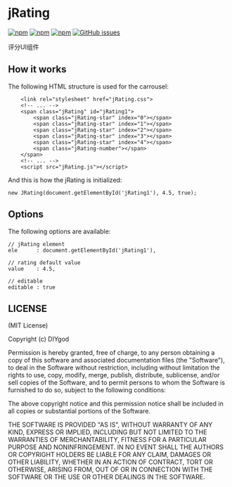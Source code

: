 # jRating

[![npm](https://img.shields.io/npm/v/jrating.svg)](https://www.npmjs.com/package/jrating)
[![npm](https://img.shields.io/npm/l/jrating.svg)](https://www.npmjs.com/package/jrating)
[![npm](https://img.shields.io/npm/dt/jrating.svg)](https://www.npmjs.com/package/jrating)
[![GitHub issues](https://img.shields.io/github/issues/DIYgod/jRating.svg)](https://github.com/DIYgod/jRating/issues)

评分UI组件

## How it works

The following HTML structure is used for the carrousel:


```
    <link rel="stylesheet" href="jRating.css">
    <!-- ... -->
    <span class="jRating" id="jRating1">
        <span class="jRating-star" index="0"></span>
        <span class="jRating-star" index="1"></span>
        <span class="jRating-star" index="2"></span>
        <span class="jRating-star" index="3"></span>
        <span class="jRating-star" index="4"></span>
        <span class="jRating-number"></span>
    </span>
    <!-- ... -->
    <script src="jRating.js"></script>
```

And this is how the jRating is initialized:

```
new JRating(document.getElementById('jRating1'), 4.5, true);
```

## Options

The following options are available:

```
// jRating element
ele		 : document.getElementById('jRating1'),

// rating default value
value	 : 4.5,

// editable
editable : true
```

## LICENSE

(MIT License)

Copyright (c) DIYgod

Permission is hereby granted, free of charge, to any person obtaining a copy of this software and associated documentation files (the "Software"), to deal in the Software without restriction, including without limitation the rights to use, copy, modify, merge, publish, distribute, sublicense, and/or sell copies of the Software, and to permit persons to whom the Software is furnished to do so, subject to the following conditions:

The above copyright notice and this permission notice shall be included in all copies or substantial portions of the Software.

THE SOFTWARE IS PROVIDED "AS IS", WITHOUT WARRANTY OF ANY KIND, EXPRESS OR IMPLIED, INCLUDING BUT NOT LIMITED TO THE WARRANTIES OF MERCHANTABILITY, FITNESS FOR A PARTICULAR PURPOSE AND NONINFRINGEMENT. IN NO EVENT SHALL THE AUTHORS OR COPYRIGHT HOLDERS BE LIABLE FOR ANY CLAIM, DAMAGES OR OTHER LIABILITY, WHETHER IN AN ACTION OF CONTRACT, TORT OR OTHERWISE, ARISING FROM, OUT OF OR IN CONNECTION WITH THE SOFTWARE OR THE USE OR OTHER DEALINGS IN THE SOFTWARE.